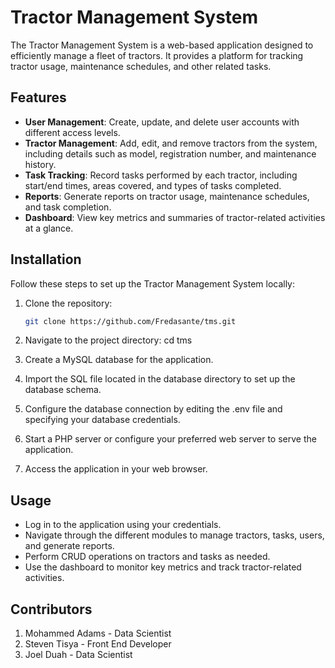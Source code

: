 # Tractor Management System

The Tractor Management System is a web-based application designed to efficiently manage a fleet of tractors. It provides a platform for tracking tractor usage, maintenance schedules, and other related tasks.

## Features

- **User Management**: Create, update, and delete user accounts with different access levels.
- **Tractor Management**: Add, edit, and remove tractors from the system, including details such as model, registration number, and maintenance history.
- **Task Tracking**: Record tasks performed by each tractor, including start/end times, areas covered, and types of tasks completed.
- **Reports**: Generate reports on tractor usage, maintenance schedules, and task completion.
- **Dashboard**: View key metrics and summaries of tractor-related activities at a glance.

## Installation

Follow these steps to set up the Tractor Management System locally:

1. Clone the repository:

   ```bash
   git clone https://github.com/Fredasante/tms.git
   ```

1. Navigate to the project directory:
   cd tms
1. Create a MySQL database for the application.

1. Import the SQL file located in the database directory to set up the database schema.

1. Configure the database connection by editing the .env file and specifying your database credentials.

1. Start a PHP server or configure your preferred web server to serve the application.

1. Access the application in your web browser.

## Usage

- Log in to the application using your credentials.
- Navigate through the different modules to manage tractors, tasks, users, and generate reports.
- Perform CRUD operations on tractors and tasks as needed.
- Use the dashboard to monitor key metrics and track tractor-related activities.

## Contributors

1. Mohammed Adams - Data Scientist
2. Steven Tisya - Front End Developer
3. Joel Duah - Data Scientist
